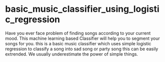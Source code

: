 # basic_music_classifier_using_logistic_regression
Have you ever face problem of finding songs according to your current mood. This machine learning based Classifier will help you to segment your songs for you.
this is a basic music classifier which uses simple logistic regression to classify a song into sad song or party song this can be easily extrended. We usually underestimate the power of simple things. 
